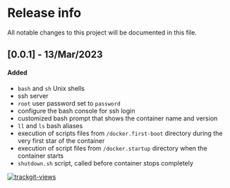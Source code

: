 # Release info

All notable changes to this project will be documented in this file.

## [0.0.1] - 13/Mar/2023
#### Added
* `bash` and `sh` Unix shells
* ssh server
* `root` user password set to `password`
* configure the bash console for ssh login
* customized bash prompt that shows the container name and version
* `ll` and `ls` bash aliases
* execution of scripts files from `/docker.first-boot` directory during the very first star of the container
* execution of script files from `/docker.startup` directory when the container starts
* `shutdown.sh` script, called before container stops completely

<a href="https://trackgit.com"><img src="https://us-central1-trackgit-analytics.cloudfunctions.net/token/ping/lcfhkdub7k2lpj33n2cl" alt="trackgit-views" /></a>
